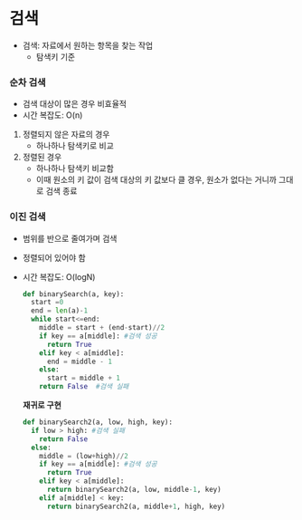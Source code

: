 # 검색

* 검색: 자료에서 원하는 항목을 찾는 작업
  * 탐색키 기준

### 순차 검색

* 검색 대상이 많은 경우 비효율적
* 시간 복잡도: O(n)

1. 정렬되지 않은 자료의 경우
   * 하나하나 탐색키로 비교
2. 정렬된 경우
   * 하나하나 탐색키 비교함
   * 이때 원소의 키 값이 검색 대상의 키 값보다 클 경우, 원소가 없다는 거니까 그대로 검색 종료

### 이진 검색

* 범위를 반으로 줄여가며 검색

* 정렬되어 있어야 함

* 시간 복잡도: O(logN)

  ```python
  def binarySearch(a, key):
    start =0
    end = len(a)-1
    while start<=end:
      middle = start + (end-start)//2
      if key == a[middle]: #검색 성공
        return True
      elif key < a[middle]:
        end = middle - 1
      else:
        start = middle + 1
      return False	#검색 실패
  ```

  

  **재귀로 구현**

  ```python
  def binarySearch2(a, low, high, key):
    if low > high: #검색 실패
      return False
    else:
      middle = (low+high)//2
      if key == a[middle]: #검색 성공
        return True
      elif key < a[middle]:
        return binarySearch2(a, low, middle-1, key)
      elif a[middle] < key:
        return binarySearch2(a, middle+1, high, key)
  ```

  